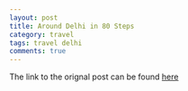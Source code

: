 ```yaml
---
layout: post
title: Around Delhi in 80 Steps
category: travel
tags: travel delhi
comments: true
---
```


The link to the orignal post can be found [here](https://90percenthumour.wordpress.com/2015/05/17/around-delhi-in-80-steps/)

